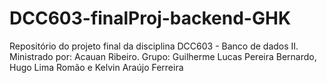 # DCC603-finalProj-backend-GHK
Repositório do projeto final da disciplina DCC603 - Banco de dados II. Ministrado por: Acauan Ribeiro. Grupo: Guilherme Lucas Pereira Bernardo, Hugo Lima Romão e Kelvin Araújo Ferreira
